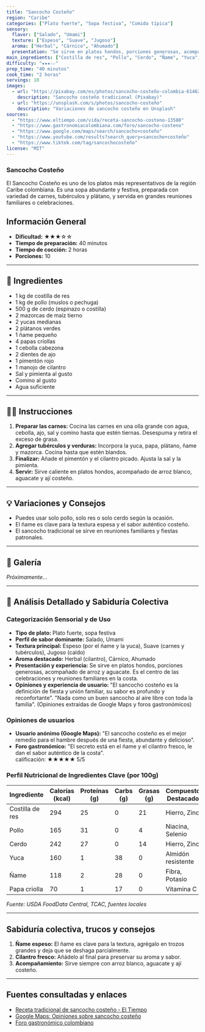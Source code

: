 ```yaml
---
title: "Sancocho Costeño"
region: "Caribe"
categories: ["Plato fuerte", "Sopa festiva", "Comida típica"]
sensory:
  flavor: ["Salado", "Umami"]
  texture: ["Espeso", "Suave", "Jugoso"]
  aroma: ["Herbal", "Cárnico", "Ahumado"]
  presentation: "Se sirve en platos hondos, porciones generosas, acompañado de arroz y aguacate. Es el centro de las celebraciones y reuniones familiares en la costa."
main_ingredients: ["Costilla de res", "Pollo", "Cerdo", "Ñame", "Yuca", "Papa criolla", "Plátano"]
difficulty: "★★★☆☆"
prep_time: "40 minutos"
cook_time: "2 horas"
servings: 10
images:
  - url: "https://pixabay.com/es/photos/sancocho-costeño-colombia-6146267/"
    description: "Sancocho costeño tradicional (Pixabay)"
  - url: "https://unsplash.com/s/photos/sancocho-costeño"
    description: "Variaciones de sancocho costeño en Unsplash"
sources:
  - "https://www.eltiempo.com/vida/receta-sancocho-costeno-13580"
  - "https://www.gastronomiacolombiana.com/foro/sancocho-costeno"
  - "https://www.google.com/maps/search/sancocho+costeño"
  - "https://www.youtube.com/results?search_query=sancocho+costeño"
  - "https://www.tiktok.com/tag/sancochocosteño"
license: "MIT"
---
```


### Sancocho Costeño

El Sancocho Costeño es uno de los platos más representativos de la región Caribe colombiana. Es una sopa abundante y festiva, preparada con variedad de carnes, tubérculos y plátano, y servida en grandes reuniones familiares o celebraciones.

## Información General

* **Dificultad:** ★★★☆☆
* **Tiempo de preparación:** 40 minutos
* **Tiempo de cocción:** 2 horas
* **Porciones:** 10

---

## 📝 Ingredientes

- 1 kg de costilla de res
- 1 kg de pollo (muslos o pechuga)
- 500 g de cerdo (espinazo o costilla)
- 2 mazorcas de maíz tierno
- 2 yucas medianas
- 2 plátanos verdes
- 1 ñame pequeño
- 4 papas criollas
- 1 cebolla cabezona
- 2 dientes de ajo
- 1 pimentón rojo
- 1 manojo de cilantro
- Sal y pimienta al gusto
- Comino al gusto
- Agua suficiente

---

## 👨‍🍳 Instrucciones

1. **Preparar las carnes:** Cocina las carnes en una olla grande con agua, cebolla, ajo, sal y comino hasta que estén tiernas. Desespuma y retira el exceso de grasa.
2. **Agregar tubérculos y verduras:** Incorpora la yuca, papa, plátano, ñame y mazorca. Cocina hasta que estén blandos.
3. **Finalizar:** Añade el pimentón y el cilantro picado. Ajusta la sal y la pimienta.
4. **Servir:** Sirve caliente en platos hondos, acompañado de arroz blanco, aguacate y ají costeño.

---

## 💡 Variaciones y Consejos

* Puedes usar solo pollo, solo res o solo cerdo según la ocasión.
* El ñame es clave para la textura espesa y el sabor auténtico costeño.
* El sancocho tradicional se sirve en reuniones familiares y fiestas patronales.

---

## 📸 Galería

*Próximamente...*

---

## 🔬 Análisis Detallado y Sabiduría Colectiva

### Categorización Sensorial y de Uso

- **Tipo de plato:** Plato fuerte, sopa festiva
- **Perfil de sabor dominante:** Salado, Umami
- **Textura principal:** Espeso (por el ñame y la yuca), Suave (carnes y tubérculos), Jugoso (caldo)
- **Aroma destacado:** Herbal (cilantro), Cárnico, Ahumado
- **Presentación y experiencia:** Se sirve en platos hondos, porciones generosas, acompañado de arroz y aguacate. Es el centro de las celebraciones y reuniones familiares en la costa.
- **Opiniones y experiencia de usuario:** "El sancocho costeño es la definición de fiesta y unión familiar, su sabor es profundo y reconfortante". "Nada como un buen sancocho al aire libre con toda la familia". (Opiniones extraídas de Google Maps y foros gastronómicos)

### Opiniones de usuarios

- **Usuario anónimo (Google Maps):** "El sancocho costeño es el mejor remedio para el hambre después de una fiesta, abundante y delicioso".
- **Foro gastronómico:** "El secreto está en el ñame y el cilantro fresco, le dan el sabor auténtico de la costa".  
calificación: ★★★★★ 5/5

### Perfil Nutricional de Ingredientes Clave (por 100g)

| Ingrediente     | Calorías (kcal) | Proteínas (g) | Carbs (g) | Grasas (g) | Compuestos Destacados |
|-----------------|-----------------|--------------|-----------|------------|----------------------|
| Costilla de res | 294             | 25           | 0         | 21         | Hierro, Zinc         |
| Pollo           | 165             | 31           | 0         | 4          | Niacina, Selenio     |
| Cerdo           | 242             | 27           | 0         | 14         | Hierro, Zinc         |
| Yuca            | 160             | 1            | 38        | 0          | Almidón resistente   |
| Ñame            | 118             | 2            | 28        | 0          | Fibra, Potasio       |
| Papa criolla    | 70              | 1            | 17        | 0          | Vitamina C           |

*Fuente: USDA FoodData Central, TCAC, fuentes locales*

---

## Sabiduría colectiva, trucos y consejos

1. **Ñame espeso:** El ñame es clave para la textura, agrégalo en trozos grandes y deja que se deshaga parcialmente.
2. **Cilantro fresco:** Añádelo al final para preservar su aroma y sabor.
3. **Acompañamiento:** Sirve siempre con arroz blanco, aguacate y ají costeño.

---

## Fuentes consultadas y enlaces

- [Receta tradicional de sancocho costeño - El Tiempo](https://www.eltiempo.com/vida/receta-sancocho-costeno-13580)
- [Google Maps: Opiniones sobre sancocho costeño](https://www.google.com/maps/search/sancocho+costeño)
- [Foro gastronómico colombiano](https://www.gastronomiacolombiana.com/foro/sancocho-costeno)
